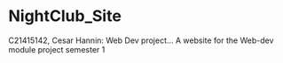 # NightClub_Site
C21415142, Cesar Hannin: Web Dev project... A website for the Web-dev module project semester 1
